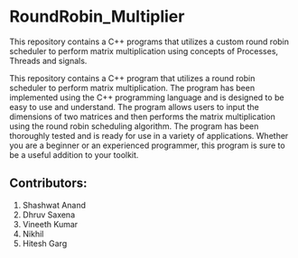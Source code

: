# RoundRobin_Multiplier
This repository contains a C++ programs that utilizes a custom round robin scheduler to perform matrix multiplication using concepts of Processes, Threads and signals.


This repository contains a C++ program that utilizes a round robin scheduler to perform matrix multiplication. The program has been implemented using the C++ programming language and is designed to be easy to use and understand. The program allows users to input the dimensions of two matrices and then performs the matrix multiplication using the round robin scheduling algorithm. The program has been thoroughly tested and is ready for use in a variety of applications. Whether you are a beginner or an experienced programmer, this program is sure to be a useful addition to your toolkit.




## Contributors:
1. Shashwat Anand
2. Dhruv Saxena
3. Vineeth Kumar
4. Nikhil
5. Hitesh Garg
